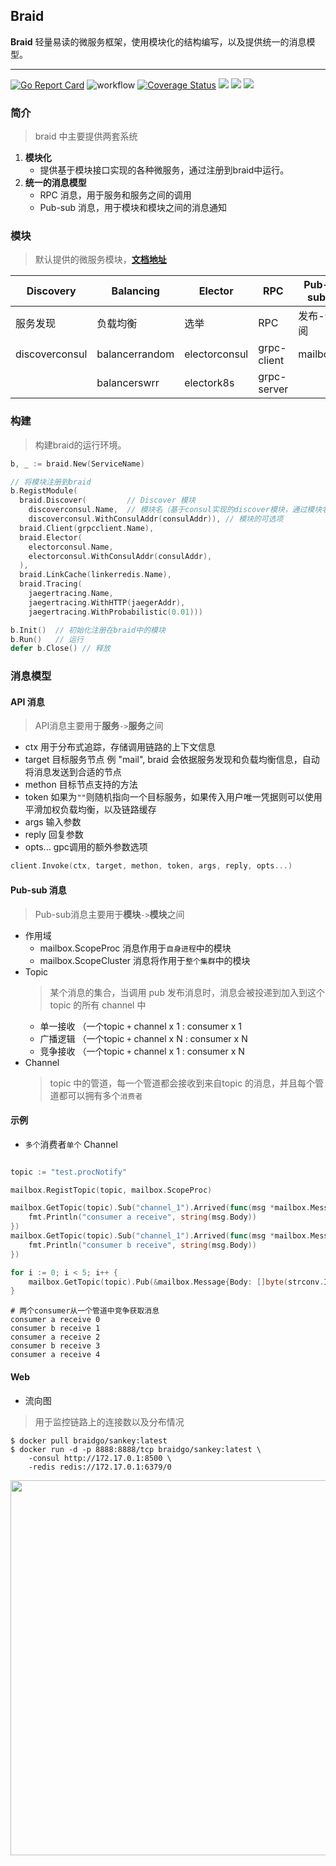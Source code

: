 ## Braid
**Braid** 轻量易读的微服务框架，使用模块化的结构编写，以及提供统一的消息模型。

---

[![Go Report Card](https://goreportcard.com/badge/github.com/pojol/braid-go)](https://goreportcard.com/report/github.com/pojol/braid-go)
![workflow](https://github.com/pojol/braid-go/actions/workflows/actions.yml/badge.svg)
[![Coverage Status](https://coveralls.io/repos/github/pojol/braid-go/badge.svg?branch=develop)](https://coveralls.io/github/pojol/braid-go?branch=develop)
[![](https://img.shields.io/badge/sample-%E6%A0%B7%E4%BE%8B-2ca5e0?style=flat&logo=appveyor)](https://github.com/pojol/braidgo-sample)
[![](https://img.shields.io/badge/doc-%E6%96%87%E6%A1%A3-2ca5e0?style=flat&logo=appveyor)](https://docs.braid-go.fun)
[![](https://img.shields.io/badge/slack-%E4%BA%A4%E6%B5%81-2ca5e0?style=flat&logo=slack)](https://join.slack.com/t/braid-world/shared_invite/zt-mw95pa7m-0Kak8lwE3o4KGMaTuxatJw)


### 简介
> braid 中主要提供两套系统

1. **模块化**
   * 提供基于模块接口实现的各种微服务，通过注册到braid中运行。
2. **统一的消息模型**
   * RPC 消息，用于服务和服务之间的调用
   * Pub-sub 消息，用于模块和模块之间的消息通知


### 模块
> 默认提供的微服务模块，[**文档地址**](https://docs.braid-go.fun/)

|**Discovery**|**Balancing**|**Elector**|**RPC**|**Pub-sub**|**Tracer**|**LinkCache**|
|-|-|-|-|-|-|-|
|服务发现|负载均衡|选举|RPC|发布-订阅|分布式追踪|链路缓存|
|discoverconsul|balancerrandom|electorconsul|grpc-client|mailbox|jaegertracer|linkerredis
||balancerswrr|electork8s|grpc-server|||

### 构建
> 构建braid的运行环境。

```go
b, _ := braid.New(ServiceName)

// 将模块注册到braid
b.RegistModule(
  braid.Discover(         // Discover 模块
    discoverconsul.Name,  // 模块名（基于consul实现的discover模块，通过模块名可以获取到模块的构建器
    discoverconsul.WithConsulAddr(consulAddr)), // 模块的可选项
  braid.Client(grpcclient.Name),
  braid.Elector(
    electorconsul.Name,
    electorconsul.WithConsulAddr(consulAddr),
  ),
  braid.LinkCache(linkerredis.Name),
  braid.Tracing(
    jaegertracing.Name,
    jaegertracing.WithHTTP(jaegerAddr), 
    jaegertracing.WithProbabilistic(0.01)))

b.Init()  // 初始化注册在braid中的模块
b.Run()   // 运行
defer b.Close() // 释放
```



### 消息模型

#### API 消息
> API消息主要用于**服务**`->`**服务**之间

* ctx 用于分布式追踪，存储调用链路的上下文信息
* target 目标服务节点 例 "mail", braid 会依据服务发现和负载均衡信息，自动将消息发送到合适的节点
* methon 目标节点支持的方法
* token 如果为`""`则随机指向一个目标服务，如果传入用户唯一凭据则可以使用平滑加权负载均衡，以及链路缓存
* args 输入参数
* reply 回复参数
* opts... gpc调用的额外参数选项

```go
client.Invoke(ctx, target, methon, token, args, reply, opts...)
```

#### Pub-sub 消息
> Pub-sub消息主要用于**模块**`->`**模块**之间

* 作用域
    * mailbox.ScopeProc 消息作用于`自身进程`中的模块
    * mailbox.ScopeCluster 消息将作用于`整个集群`中的模块
* Topic
    > 某个消息的集合，当调用 pub 发布消息时，消息会被投递到加入到这个 topic 的所有 channel 中
    * 单一接收 （一个topic `+` channel x 1 : consumer x 1
    * 广播逻辑 （一个topic `+` channel x N : consumer x N
    * 竞争接收 （一个topic `+` channel x 1 : consumer x N
* Channel
    > topic 中的管道，每一个管道都会接收到来自topic 的消息，并且每个管道都可以拥有多个`消费者`

####  示例
* `多个`消费者`单个` Channel

```go

topic := "test.procNotify"

mailbox.RegistTopic(topic, mailbox.ScopeProc)

mailbox.GetTopic(topic).Sub("channel_1").Arrived(func(msg *mailbox.Message) {
    fmt.Println("consumer a receive", string(msg.Body))
})
mailbox.GetTopic(topic).Sub("channel_1").Arrived(func(msg *mailbox.Message) {
    fmt.Println("consumer b receive", string(msg.Body))
})

for i := 0; i < 5; i++ {
    mailbox.GetTopic(topic).Pub(&mailbox.Message{Body: []byte(strconv.Itoa(i))})
}
```
```shell
# 两个consumer从一个管道中竞争获取消息
consumer a receive 0
consumer b receive 1
consumer a receive 2
consumer b receive 3
consumer a receive 4
```



#### Web
* 流向图
> 用于监控链路上的连接数以及分布情况

```shell
$ docker pull braidgo/sankey:latest
$ docker run -d -p 8888:8888/tcp braidgo/sankey:latest \
    -consul http://172.17.0.1:8500 \
    -redis redis://172.17.0.1:6379/0
```
<img src="https://i.postimg.cc/sX0xHZmF/image.png" width="600">

